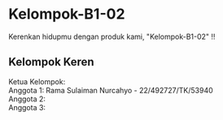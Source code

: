 # Kelompok-B1-02
Kerenkan hidupmu dengan produk kami, "Kelompok-B1-02" !!

## Kelompok Keren
Ketua Kelompok:  
Anggota 1: Rama Sulaiman Nurcahyo - 22/492727/TK/53940  
Anggota 2:  
Anggota 3: 

